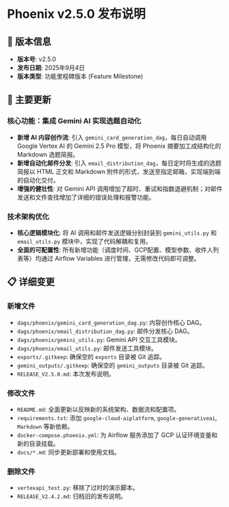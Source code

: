 # Phoenix v2.5.0 发布说明

## 🎉 版本信息
- **版本号**: v2.5.0
- **发布日期**: 2025年9月4日
- **版本类型**: 功能里程碑版本 (Feature Milestone)

## 🚀 主要更新

### 核心功能：集成 Gemini AI 实现选题自动化
- **新增 AI 内容创作流**: 引入 `gemini_card_generation_dag`，每日自动调用 Google Vertex AI 的 Gemini 2.5 Pro 模型，将 Phoenix 摘要加工成结构化的 Markdown 选题简报。
- **新增自动化邮件分发**: 引入 `email_distribution_dag`，每日定时将生成的选题简报以 HTML 正文和 Markdown 附件的形式，发送至指定邮箱，实现端到端的自动化交付。
- **增强的健壮性**: 对 Gemini API 调用增加了超时、重试和指数退避机制；对邮件发送和文件查找增加了详细的错误处理和报警功能。

### 技术架构优化
- **核心逻辑模块化**: 将 AI 调用和邮件发送逻辑分别封装到 `gemini_utils.py` 和 `email_utils.py` 模块中，实现了代码解耦和复用。
- **全面的可配置性**: 所有新增功能（调度时间、GCP配置、模型参数、收件人列表等）均通过 Airflow Variables 进行管理，无需修改代码即可调整。

## 📋 详细变更

### 新增文件
- `dags/phoenix/gemini_card_generation_dag.py`: 内容创作核心 DAG。
- `dags/phoenix/email_distribution_dag.py`: 邮件分发核心 DAG。
- `dags/phoenix/gemini_utils.py`: Gemini API 交互工具模块。
- `dags/phoenix/email_utils.py`: 邮件发送工具模块。
- `exports/.gitkeep`: 确保空的 `exports` 目录被 Git 追踪。
- `gemini_outputs/.gitkeep`: 确保空的 `gemini_outputs` 目录被 Git 追踪。
- `RELEASE_V2.5.0.md`: 本次发布说明。

### 修改文件
- `README.md`: 全面更新以反映新的系统架构、数据流和配置项。
- `requirements.txt`: 添加 `google-cloud-aiplatform`, `google-generativeai`, `Markdown` 等新依赖。
- `docker-compose.phoenix.yml`: 为 Airflow 服务添加了 GCP 认证环境变量和新的目录挂载。
- `docs/*.md`: 同步更新部署和使用文档。

### 删除文件
- `vertexapi_test.py`: 移除了过时的演示脚本。
- `RELEASE_V2.4.2.md`: 归档旧的发布说明。


